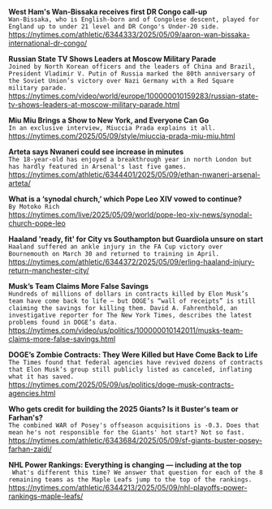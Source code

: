 **West Ham's Wan-Bissaka receives first DR Congo call-up**\
`Wan-Bissaka, who is English-born and of Congolese descent, played for England up to under 21 level and DR Congo's Under-20 side.`\
https://nytimes.com/athletic/6344333/2025/05/09/aaron-wan-bissaka-international-dr-congo/

**Russian State TV Shows Leaders at Moscow Military Parade**\
`Joined by North Korean officers and the leaders of China and Brazil, President Vladimir V. Putin of Russia marked the 80th anniversary of the Soviet Union’s victory over Nazi Germany with a Red Square military parade.`\
https://nytimes.com/video/world/europe/100000010159283/russian-state-tv-shows-leaders-at-moscow-military-parade.html

**Miu Miu Brings a Show to New York, and Everyone Can Go**\
`In an exclusive interview, Miuccia Prada explains it all.`\
https://nytimes.com/2025/05/09/style/miuccia-prada-miu-miu.html

**Arteta says Nwaneri could see increase in minutes**\
`The 18-year-old has enjoyed a breakthrough year in north London but has hardly featured in Arsenal's last five games.`\
https://nytimes.com/athletic/6344401/2025/05/09/ethan-nwaneri-arsenal-arteta/

**What is a ‘synodal church,’ which Pope Leo XIV vowed to continue?**\
`By Motoko Rich`\
https://nytimes.com/live/2025/05/09/world/pope-leo-xiv-news/synodal-church-pope-leo

**Haaland 'ready, fit' for City vs Southampton but Guardiola unsure on start**\
`Haaland suffered an ankle injury in the FA Cup victory over Bournemouth on March 30 and returned to training in April.`\
https://nytimes.com/athletic/6344372/2025/05/09/erling-haaland-injury-return-manchester-city/

**Musk’s Team Claims More False Savings**\
`Hundreds of millions of dollars in contracts killed by Elon Musk’s team have come back to life — but DOGE’s “wall of receipts” is still claiming the savings for killing them. David A. Fahrenthold, an investigative reporter for The New York Times, describes the latest problems found in DOGE’s data.`\
https://nytimes.com/video/us/politics/100000010142011/musks-team-claims-more-false-savings.html

**DOGE’s Zombie Contracts: They Were Killed but Have Come Back to Life**\
`The Times found that federal agencies have revived dozens of contracts that Elon Musk’s group still publicly listed as canceled, inflating what it has saved.`\
https://nytimes.com/2025/05/09/us/politics/doge-musk-contracts-agencies.html

**Who gets credit for building the 2025 Giants? Is it Buster's team or Farhan's?**\
`The combined WAR of Posey's offseason acquisitions is -0.3. Does that mean he's not responsible for the Giants' hot start? Not so fast.`\
https://nytimes.com/athletic/6343684/2025/05/09/sf-giants-buster-posey-farhan-zaidi/

**NHL Power Rankings: Everything is changing — including at the top**\
` What's different this time? We answer that question for each of the 8 remaining teams as the Maple Leafs jump to the top of the rankings.`\
https://nytimes.com/athletic/6344213/2025/05/09/nhl-playoffs-power-rankings-maple-leafs/

